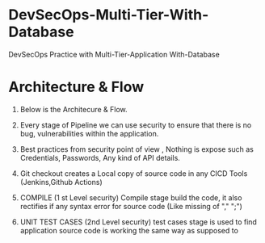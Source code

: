 # DevSecOps-Multi-Tier-With-Database
DevSecOps Practice with Multi-Tier-Application With-Database

# Architecture & Flow

1.	Below is the Architecure & Flow.

2.	Every stage of Pipeline we can use security to ensure that there is no bug, vulnerabilities within the application.

2.	Best practices from security point of view , Nothing is expose such as Credentials, Passwords, Any kind of API details.

4. Git checkout creates a Local copy of source code in any CICD Tools (Jenkins,Github Actions)
   
6. COMPILE (1 st Level security) Compile stage build the code, it also rectifies if any syntax error for source code (Like missing of "," ";")

7. UNIT TEST CASES (2nd Level security) test cases stage is used to find application source code is working the same way as supposed to
